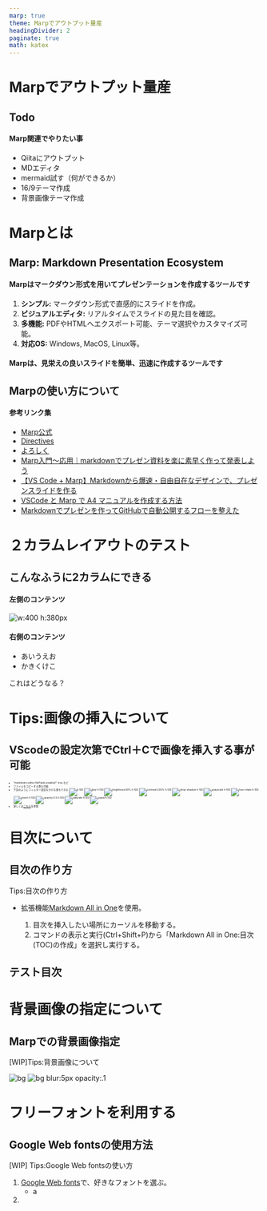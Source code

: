 ```yaml
---
marp: true
theme: Marpでアウトプット量産
headingDivider: 2
paginate: true
math: katex
---
```


# Marpでアウトプット量産
<!-- _paginate: false -->
<!-- _class : title -->

## Todo

#### Marp関連でやりたい事

- Qiitaにアウトプット
- MDエディタ
- mermaid試す（何ができるか）
- 16/9テーマ作成
- 背景画像テーマ作成

# Marpとは

## Marp: Markdown Presentation Ecosystem

#### Marpはマークダウン形式を用いてプレゼンテーションを作成するツールです

1. **シンプル:** マークダウン形式で直感的にスライドを作成。
2. **ビジュアルエディタ:** リアルタイムでスライドの見た目を確認。
3. **多機能:** PDFやHTMLへエクスポート可能、テーマ選択やカスタマイズ可能。
4. **対応OS:** Windows, MacOS, Linux等。

<style 'scoped'>section h3{text-align:center}</style>

#### Marpは、見栄えの良いスライドを簡単、迅速に作成するツールです

## Marpの使い方について

#### 参考リンク集

- [Marp公式](https://marp.app/)
- [Directives](https://marpit.marp.app/directives)
- [よろしく](https://zenn.dev/cota_hu/books/marp-beginner-advanced/viewer/develop-7#pasteimage.defaultname)
- [Marp入門〜応用｜markdownでプレゼン資料を楽に素早く作って発表しよう](https://zenn.dev/cota_hu/books/marp-beginner-advanced)
- [【VS Code + Marp】Markdownから爆速・自由自在なデザインで、プレゼンスライドを作る](https://qiita.com/tomo_makes/items/aafae4021986553ae1d8)
- [VSCode と Marp で A4 マニュアルを作成する方法](https://zenn.dev/ashitaka0789/articles/8a558b279e16a6)
- [Markdownでプレゼンを作ってGitHubで自動公開するフローを整えた](https://blog.cosnomi.com/posts/marp-github-actions/)

# ２カラムレイアウトのテスト

## こんなふうに2カラムにできる

<div class="twocolumnview"><div>

#### 左側のコンテンツ

![w:400 h:380px](images/image-3.png)

</div><div>

#### 右側のコンテンツ

- あいうえお
- かきくけこ

</div></div>

これはどうなる？

# Tips:画像の挿入について

## VScodeの設定次第でCtrl＋Cで画像を挿入する事が可能

- "markdown.editor.filePaste.enabled": true など
- ファイルをコピーする事も可能
- 下記のようにフィルター設定をかける事もできる
  ![h:100](images/image-4.png)
  ![blur h:100](images/image-4.png)
  ![brightness:80% h:100](images/image-4.png)
  ![contrast:200% h:100](images/image-4.png)
  ![drop-shadow h:100](images/image-4.png)
  ![grayscale h:100](images/image-4.png)
  ![hue-rotate h:100](images/image-4.png)
  ![invert h:100](images/image-4.png)
  ![opacity:0.5 h:100](images/image-4.png)
  ![saturate h:100](images/image-4.png)
  ![sepia h:100](images/image-4.png)
- 詳しくは[こちら](https://marpit.marp.app/image-syntax?id=image-filters)を参照

# 目次について

## 目次の作り方

 Tips:目次の作り方

- 拡張機能[Markdown All in One](https://marketplace.visualstudio.com/items?itemName=yzhang.markdown-all-in-one)を使用。

  1. 目次を挿入したい場所にカーソルを移動する。
  2. コマンドの表示と実行(Ctrl+Shift+P)から「Markdown All in One:目次(TOC)の作成」を選択し実行する。

## テスト目次

<style 'scoped'> H2 + ul{font-size: 5px;}</style>

# 背景画像の指定について

## Marpでの背景画像指定

 [WIP]Tips:背景画像について

![bg](blank)
![bg blur:5px opacity:.1](images/icon.png)

# フリーフォントを利用する

## Google Web fontsの使用方法

 [WIP] Tips:Google Web fontsの使い方

1. [Google Web fonts](https://fonts.google.com/?subset=japanese)で、好きなフォントを選ぶ。
    - a
2.
